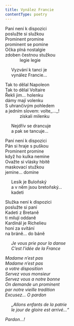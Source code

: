 ```yaml
---
title: Vynález Francie
contentType: poetry
---
```


<section>

Paní není k dispozici  
poslužte si služkou  
Prominent promine  
prominent se pomine  
Očka plná nostalgie  
zdoben čestnou stužkou  
            legie legie

     Vyzvání k tanci je  
     vynález Francie…

Tak to dělal Napoleon  
Tak to dělal Voltaire  
Řekli jim… holenku  
dámy mají volenku  
S uhrančivým pohledem  
a jedním slovem: volte_…_!  
            získali milenku

     Nejdřív se drancuje  
     a pak se tancuje…

Paní není k dispozici  
Pán si hraje s puškou  
Prominent promine  
když ho kulka nemine  
Ovažte si vlásky hbitě  
maskovací stužkou  
jemine… domine

     Lesík je Buloňský  
     a v něm jsou bretoňský…  
     kadeti

Služka není k dispozici  
poslužte si paní  
Kadeti z Bretaně  
ti milují oddaně  
Kardinál je Richelieu  
honí za svítání  
na bráně… do báně

     _Je vous prie pour la danse  
     C’est l’idée de la France_

</section>

<section>

_Madame n’est pas  
Madame n’est pas  
a votre disposition  
Servez vous monsieur  
Servez vous a notre bonne  
On demande un prominent  
par notre vieille tradition  
Excusez… O pardon_

</section>

<section>

     _„Allons enfants de la patrie  
     le jour de gloire est arrivé…“_

</section>

<section>

_Pardon_…_!_

</section>
